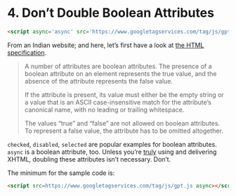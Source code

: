 # 4. Don’t Double Boolean Attributes

```html
<script async='async' src='https://www.googletagservices.com/tag/js/gpt.js'></script>
```

From an Indian website; and here, let’s first have a look at [the HTML specification](https://html.spec.whatwg.org/multipage/common-microsyntaxes.html#boolean-attributes).

> A number of attributes are boolean attributes. The presence of a boolean attribute on an element represents the true value, and the absence of the attribute represents the false value.
>
> If the attribute is present, its value must either be the empty string or a value that is an ASCII case-insensitive match for the attribute’s canonical name, with no leading or trailing whitespace.
>
> The values “true” and “false” are not allowed on boolean attributes. To represent a false value, the attribute has to be omitted altogether.

`checked`, `disabled`, `selected` are popular examples for boolean attributes. `async` is a boolean attribute, too. Unless you’re [truly](https://html.spec.whatwg.org/multipage/xhtml.html) using and delivering XHTML, doubling these attributes isn’t necessary. Don’t.

The minimum for the sample code is:

```html
<script src=https://www.googletagservices.com/tag/js/gpt.js async></script>
```